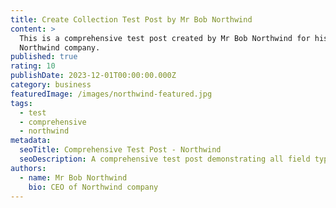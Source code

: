 ```yaml
---
title: Create Collection Test Post by Mr Bob Northwind
content: >
  This is a comprehensive test post created by Mr Bob Northwind for his
  Northwind company.
published: true
rating: 10
publishDate: 2023-12-01T00:00:00.000Z
category: business
featuredImage: /images/northwind-featured.jpg
tags:
  - test
  - comprehensive
  - northwind
metadata:
  seoTitle: Comprehensive Test Post - Northwind
  seoDescription: A comprehensive test post demonstrating all field types
authors:
  - name: Mr Bob Northwind
    bio: CEO of Northwind company
---
```


